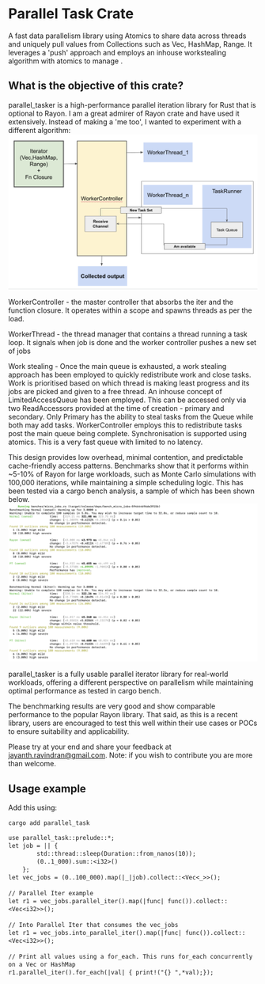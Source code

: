 # Parallel Task Crate
A fast data parallelism library using Atomics to share data across threads and uniquely pull values from Collections such as Vec, HashMap, Range. It leverages a 'push' approach and employs an inhouse workstealing algorithm with atomics to manage . 

## What is the objective of this crate?
parallel_tasker is a high-performance parallel iteration library for Rust that is optional to Rayon. I am a great admirer of Rayon crate and have used it extensively. Instead of making a 'me too', I wanted to experiment with a different algorithm:
![Flow diagram](images/paralleltaskflow.png)

WorkerController - the master controller that absorbs the iter and the function closure. It operates within a scope and spawns threads as per the load.

WorkerThread - the thread manager that contains a thread running a task loop. It signals when job is done and the worker controller pushes a new set of jobs

Work stealing - Once the main queue is exhausted, a work stealing approach has been employed to quickly redistribute work and close tasks.
Work is prioritised based on which thread is making least progress and its jobs are picked and given to a free thread.
An inhouse concept of LimitedAccessQueue has been employed. This can be accessed only via two ReadAccessors provided at the time of creation - primary and secondary. Only Primary has the ability to steal tasks from the Queue while both may add tasks. WorkerController employs this to redistribute tasks post the main queue being complete. Synchronisation is supported using atomics. This is a very fast queue with limited to no latency. 

This design provides low overhead, minimal contention, and predictable cache-friendly access patterns. Benchmarks show that it performs within ~5-10% of Rayon for large workloads, such as Monte Carlo simulations with 100,000 iterations, while maintaining a simple scheduling logic.
This has been tested via a cargo bench analysis, a sample of which has been shown below.
![Flow diagram](images/cargo_bench_results.png)

parallel_tasker is a fully usable parallel iterator library for real-world workloads, offering a different perspective on parallelism while maintaining optimal performance as tested in cargo bench.

The benchmarking results are very good and show comparable performance to the popular Rayon library. That said, as this is a recent library, users are encouraged to test this well within their use cases or POCs to ensure suitability and applicability. 

Please try at your end and share your feedback at jayanth.ravindran@gmail.com.
Note: if you wish to contribute you are more than welcome.

## Usage example

Add this using:
```
cargo add parallel_task
```

```
use parallel_task::prelude::*;
let job = || {              
        std::thread::sleep(Duration::from_nanos(10)); 
        (0..1_000).sum::<i32>()
    };
let vec_jobs = (0..100_000).map(|_|job).collect::<Vec<_>>(); 

// Parallel Iter example
let r1 = vec_jobs.parallel_iter().map(|func| func()).collect::<Vec<i32>>();

// Into Parallel Iter that consumes the vec_jobs
let r1 = vec_jobs.into_parallel_iter().map(|func| func()).collect::<Vec<i32>>();

// Print all values using a for_each. This runs for_each concurrently on a Vec or HashMap
r1.parallel_iter().for_each(|val| { print!("{} ",*val);});
```
